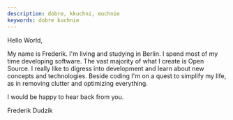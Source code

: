 ```yaml
---
description: dobre, kkuchni, euchnie
keywords: dobre kuchnie
---
```

Hello World,

My name is Frederik. I'm living and studying in Berlin.
I spend most of my time developing software. The vast majority of what I create is Open Source. 
I really like to digress into development and learn about new concepts and technologies.
Beside coding I'm on a quest to simplify my life, as in removing clutter and optimizing everything. 

I would be happy to hear back from you.

Frederik Dudzik

